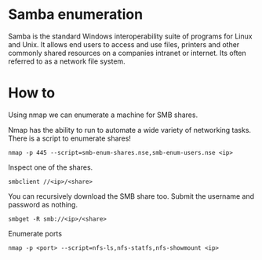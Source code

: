 # Samba enumeration
Samba is the standard Windows interoperability suite of programs for Linux and Unix. It allows end users to access and use files, printers and other commonly shared resources on a companies intranet or internet. Its often referred to as a network file system.

# How to 
Using nmap we can enumerate a machine for SMB shares.

Nmap has the ability to run to automate a wide variety of networking tasks. There is a script to enumerate shares!

`nmap -p 445 --script=smb-enum-shares.nse,smb-enum-users.nse <ip>`

Inspect one of the shares.

`smbclient //<ip>/<share>`

You can recursively download the SMB share too. Submit the username and password as nothing.

`smbget -R smb://<ip>/<share>`

Enumerate ports

`nmap -p <port> --script=nfs-ls,nfs-statfs,nfs-showmount <ip>`